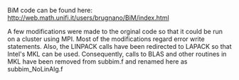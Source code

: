 BiM code can be found here:
http://web.math.unifi.it/users/brugnano/BiM/index.html

A few modifications were made to the orginal code so that it could be run on a cluster
using MPI.  Most of the modifications regard error write statements. Also, the LINPACK calls have been 
redirected to LAPACK so that Intel's MKL can be used.  Consequently, calls to BLAS and
other routines in MKL have been removed from subbim.f and renamed here as subbim_NoLinAlg.f
